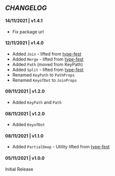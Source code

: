 ## _CHANGELOG_

#### 14/11/2021 | v1.4.1

- Fix package url

#### 12/11/2021 | v1.4.0

- Added `Join` - lifted from [type-fest](https://github.com/sindresorhus/type-fest/)
- Added `Merge` - lifted from [type-fest](https://github.com/sindresorhus/type-fest/)
- Added `Path` (moved from KeyPath)
- Added `Split` - lifted from [type-fest](https://github.com/sindresorhus/type-fest/)
- Renamed `KeyPath` to `PathProps`
- Renamed `KeyofDot` to `JoinProps`

#### 09/11/2021 | v1.2.0

- Added `KeyPath` and `Path`

#### 08/11/2021 | v1.2.0

- Added `KeyofDot`

#### 08/11/2021 | v1.1.0

- Added `PartialDeep` - Utility lifted from [type-fest](https://github.com/sindresorhus/type-fest/)

#### 05/11/2021 | v1.0.0

Initial Release
